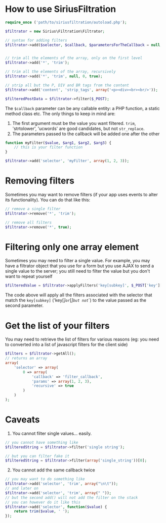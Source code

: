 How to use SiriusFiltration
======

```php
require_once ('path/to/siriusfiltration/autoload.php');

$filtrator = new Sirius\Filtration\Filtrator;

// syntax for adding filters
$filtrator->add($selector, $callback, $parametersForTheCallback = null, $priority = 0, $recursive = false);


// trim all the elements of the array, only on the first level
$filtrator->add('*', 'trim');

// trim all the elements of the array, recursively
$filtrator->add('*', 'trim', null, 0, true);

// strip all but the P, DIV and BR tags from the content
$filtrator->add('content', 'strip_tags', array('<p><div><br><br/>'));

$filteredPostData = $filtrator->filter($_POST);
```

The `$callback` parameter can be any callable entity: a PHP function, a static method class etc. 
The only things to keep in mind are:

1. The first argument must be the value you want filtered. `trim`, 'strtolower', 'ucwords' are good candidates, but not `str_replace`.
2. The parameters passed to the callback will be added one after the other

```php
function myFilter($value, $arg1, $arg2, $arg3) {
    // this is your filter function
}

$filtrator->add('selector', 'myFilter', array(1, 2, 3));
```

Removing filters
=====

Sometimes you may want to remove filters (if your app uses events to alter its functionality).
You can do that like this:

```php
// remove a single filter
$filtrator->remove('*', 'trim');

// remove all filters
$filtrator->remove('*', true);
```

Filtering only one array element
=====

Sometimes you may need to filter a single value. For example, you may have a filtrator object that you use for a form but you use AJAX to send a single value to the server; you still need to filter the value but you don't want to repeat yourself

```php
$filteredValue = $filtrator->applyFilters('key[subkey]', $_POST['key']['subkey']);
```
The code above will apply all the filters associated with the selector that match the `key[subkey]` ('key[*]` or `*[*]` but not `*`) to the value passed as the second parameter.

Get the list of your filters
=====

You may need to retrieve the list of filters for various reasons (eg: you need to converted into a list of javascript filters for the client side)
```php
$filters = $filtrator->getAll();
// returns an array
array(
    'selector' => array(
        0 => array(
            'callback' => 'filter_callback',
            'params' => array(1, 2, 3),
            'recursive' => true
        )
    )
);
```

Caveats
=====

1. You cannot filter single values... easily.

```php
// you cannot have something like
$filteredString = $filtrator->filter('single string');

// but you can filter fake it
$filteredString = $filtrator->filter(array('single_string'))[0];
```

2. You cannot add the same callback twice

```php
// you may want to do something like
$filtrator->add('selector', 'trim', array("\n\t"));
// and later on
$filtrator->add('selector', 'trim', array(" "));
// but the second add() will not add the filter on the stack
// you can however do it like this
$filtrator->add('selector', function($value) {
    return trim($value, ' ');
});
```
